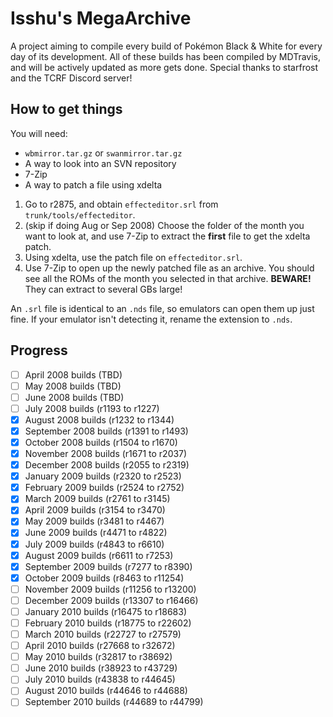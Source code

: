 # Isshu's MegaArchive
A project aiming to compile every build of Pokémon Black &amp; White for every day of its development. All of these builds has been compiled by MDTravis, and will be actively updated as more gets done. Special thanks to starfrost and the TCRF Discord server!
## How to get things
You will need: 
- `wbmirror.tar.gz` or `swanmirror.tar.gz`
- A way to look into an SVN repository
- 7-Zip
- A way to patch a file using xdelta
1. Go to r2875, and obtain `effecteditor.srl` from `trunk/tools/effecteditor`.
2. (skip if doing Aug or Sep 2008) Choose the folder of the month you want to look at, and use 7-Zip to extract the **first** file to get the xdelta patch.
3. Using xdelta, use the patch file on `effecteditor.srl`.
4. Use 7-Zip to open up the newly patched file as an archive. You should see all the ROMs of the month you selected in that archive. **BEWARE!** They can extract to several GBs large!

An `.srl` file is identical to an `.nds` file, so emulators can open them up just fine. If your emulator isn't detecting it, rename the extension to `.nds`.
## Progress
- [ ] April 2008 builds (TBD)
- [ ] May 2008 builds (TBD)
- [ ] June 2008 builds (TBD)
- [ ] July 2008 builds (r1193 to r1227)
- [x] August 2008 builds (r1232 to r1344)
- [x] September 2008 builds (r1391 to r1493)
- [x] October 2008 builds (r1504 to r1670)
- [x] November 2008 builds (r1671 to r2037)
- [x] December 2008 builds (r2055 to r2319)
- [x] January 2009 builds (r2320 to r2523)
- [x] February 2009 builds (r2524 to r2752)
- [x] March 2009 builds (r2761 to r3145)
- [x] April 2009 builds (r3154 to r3470)
- [x] May 2009 builds (r3481 to r4467)
- [x] June 2009 builds (r4471 to r4822)
- [x] July 2009 builds (r4843 to r6610)
- [x] August 2009 builds (r6611 to r7253)
- [x] September 2009 builds (r7277 to r8390)
- [x] October 2009 builds (r8463 to r11254)
- [ ] November 2009 builds (r11256 to r13200)
- [ ] December 2009 builds (r13307 to r16466)
- [ ] January 2010 builds (r16475 to r18683)
- [ ] February 2010 builds (r18775 to r22602)
- [ ] March 2010 builds (r22727 to r27579)
- [ ] April 2010 builds (r27668 to r32672)
- [ ] May 2010 builds (r32817 to r38692)
- [ ] June 2010 builds (r38923 to r43729)
- [ ] July 2010 builds (r43838 to r44645)
- [ ] August 2010 builds (r44646 to r44688)
- [ ] September 2010 builds (r44689 to r44799)

